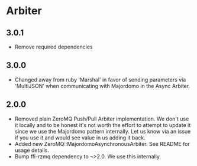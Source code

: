 # Arbiter

## 3.0.1

- Remove required dependencies

## 3.0.0

- Changed away from ruby 'Marshal' in favor of sending parameters via 'MultiJSON' when communicating with Majordomo in the Async Arbiter.

## 2.0.0

- Removed plain ZeroMQ Push/Pull Arbiter implementation. We don't use it locally and to be honest it's not worth the effort to attempt to update it since we use the Majordomo pattern internally. Let us know via an issue if you use it and would see value in us adding it back.
- Added new ZeroMQ::MajordomoAsynchronousArbiter. See README for usage details.
- Bump ffi-rzmq dependency to ~>2.0. We use this internally.
